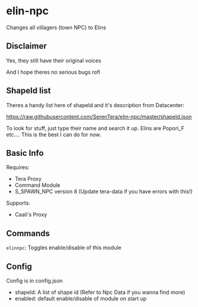 # elin-npc
Changes all villagers (town NPC) to Elins

## Disclaimer
Yes, they still have their original voices

And I hope theres no serious bugs rofl

## ShapeId list
Theres a handy list here of shapeId and it's description from Datacenter: 

<https://raw.githubusercontent.com/SerenTera/elin-npc/master/shapeId.json>

To look for stuff, just type their name and search it up. Elins are Popori_F etc.... This is the best I can do for now.

## Basic Info
Requires:
- Tera Proxy
- Command Module
- S_SPAWN_NPC version 8 (Update tera-data if you have errors with this!)

Supports: 
- Caali's Proxy


## Commands
`elinnpc`: Toggles enable/disable of this module

## Config
Config is in config.json

- shapeId: A list of shape id (Refer to Npc Data if you wanna find more)
- enabled: default enable/disable of module on start up

